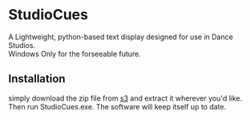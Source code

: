 # StudioCues
A Lightweight, python-based text display designed for use in Dance Studios.  
Windows Only for the forseeable future.
## Installation  
simply download the zip file from [s3](https://studiocues.s3-us-west-2.amazonaws.com/StudioCues-win-2.1.0.zip) and extract it wherever you'd like.  
Then run StudioCues.exe. The software will keep itself up to date.